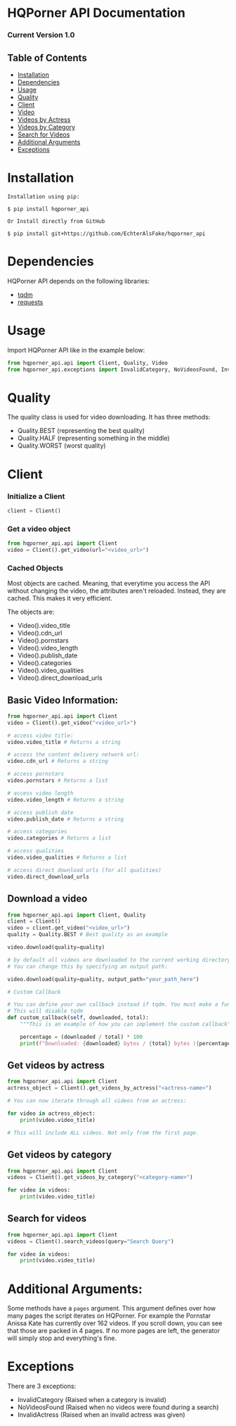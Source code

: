 # HQPorner API Documentation

### Current Version 1.0

## Table of Contents

- [Installation](#installation)
- [Dependencies](#dependencies)
- [Usage](#usage)
- [Quality](#quality)
- [Client](#client)
- [Video](#basic-video-information)
- [Videos by Actress](#get-videos-by-actress)
- [Videos by Category](#get-videos-by-category)
- [Search for Videos](#search-for-videos)
- [Additional Arguments](#additional-arguments)
- [Exceptions](#exceptions)
# Installation
````
Installation using pip:

$ pip install hqporner_api

Or Install directly from GitHub

$ pip install git+https://github.com/EchterAlsFake/hqporner_api
````

# Dependencies

HQPorner API depends on the following libraries:

- [tqdm](https://github.com/tqdm/tqdm)
- [requests](https://github.com/psf/requests)

# Usage

Import HQPorner API like in the example below:

```python
from hqporner_api.api import Client, Quality, Video
from hqporner_api.exceptions import InvalidCategory, NoVideosFound, InvalidActress
```

# Quality

The quality class is used for video downloading. It has three methods:

- Quality.BEST (representing the best quality)
- Quality.HALF (representing something in the middle)
- Quality.WORST (worst quality)

# Client
### Initialize a Client

```python
client = Client()
```

### Get a video object

```python
from hqporner_api.api import Client
video = Client().get_video(url="<video_url>")
```

### Cached Objects

Most objects are cached. Meaning, that everytime you access the API without changing the video, the attributes
aren't reloaded. Instead, they are cached. This makes it very efficient. 

The objects are:

- Video().video_title
- Video().cdn_url
- Video().pornstars
- Video().video_length
- Video().publish_date
- Video().categories
- Video().video_qualities
- Video().direct_download_urls

## Basic Video Information:

```python
from hqporner_api.api import Client
video = Client().get_video("<video_url>")

# access video title:
video.video_title # Returns a string

# access the content delivery network url:
video.cdn_url # Returns a string

# access pornstars
video.pornstars # Returns a list

# access video length
video.video_length # Returns a string

# access publish date
video.publish_date # Returns a string

# access categories
video.categories # Returns a list

# access qualities
video.video_qualities # Returns a list

# access direct download urls (for all qualities)
video.direct_download_urls
```

## Download a video


```python
from hqporner_api.api import Client, Quality
client = Client()
video = client.get_video("<video_url>")
quality = Quality.BEST # Best quality as an example

video.download(quality=quality)

# by default all videos are downloaded to the current working directory.
# You can change this by specifying an output path:

video.download(quality=quality, output_path="your_path_here")

# Custom Callback

# You can define your own callback instead if tqdm. You must make a function that takes pos and total as arguments.
# This will disable tqdm
def custom_callback(self, downloaded, total):
    """This is an example of how you can implement the custom callback"""

    percentage = (downloaded / total) * 100
    print(f"Downloaded: {downloaded} bytes / {total} bytes ({percentage:.2f}%)")

```

## Get videos by actress

```python
from hqporner_api.api import Client
actress_object = Client().get_videos_by_actress("<actress-name>")

# You can now iterate through all videos from an actress:

for video in actress_object:
    print(video.video_title)

# This will include ALL videos. Not only from the first page.
```

## Get videos by category

```python
from hqporner_api.api import Client
videos = Client().get_videos_by_category("<category-name>")

for video in videos:
    print(video.video_title)
```

## Search for videos

```python
from hqporner_api.api import Client
videos = Client().search_videos(query="Search Query")

for video in videos:
    print(video.video_title)
```


# Additional Arguments:

Some methods have a `pages` argument. This argument defines over how many pages the script iterates on HQPorner.
For example the Pornstar Anissa Kate has currently over 162 videos. If you scroll down, you can see that
those are packed in 4 pages. If no more pages are left, the generator will simply stop and everything's fine.

# Exceptions

There are 3 exceptions:

- InvalidCategory  (Raised when a category is invalid)
- NoVideosFound    (Raised when no videos were found during a search)
- InvalidActress   (Raised when an invalid actress was given)













